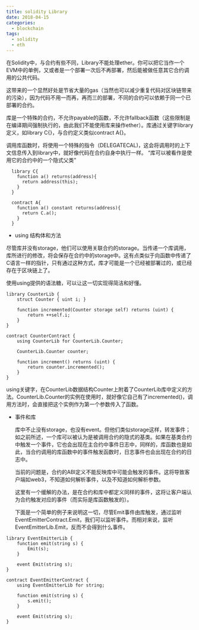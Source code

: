 ```yaml
---
title: solidity Library
date: 2018-04-15
categories:
  - blockchain
tags:
  - solidity
  - eth
---
```


在Solidity中，与合约有些不同，Library不能处理ether。你可以把它当作一个EVM中的单例，又或者是一个部署一次后不再部署，然后能被做任意其它合约调用的公共代码。

这带来的一个显然好处是节省大量的gas（当然也可以减少重复代码对区块链带来的污染），因为代码不用一而再，再而三的部署，不同的合约可以依赖于同一个已部署的合约。

库是一个特殊的合约，不允许payable的函数，不允许fallback函数（这些限制是在编译期间强制执行的，由此我们不能使用库来操作ether）。库通过关键字library定义，如library C{}，与合约定义类似contract A{}。

调用库函数时，将使用一个特殊的指令（DELEGATECAL)，这会将调用时的上下文信息传入到library中，就好像代码在合约自身中执行一样。 “库可以被看作是使用它的合约中的一个隐式父类”

```
  library C{
    function a() returns(address){
      return address(this);
    }
  }

  contract A{
    function a() constant returns(address){
      return C.a();
    }
  }
```

- using 结构体和方法

尽管库并没有storage，他们可以使用关联合约的storage。当传递一个库调用，库所进行的修改，将会保存在合约中的storage中。这有点类似于向函数中传递了C语言一样的指针，只有通过这种方式，库才可能是一个已经被部署过的，或已经存在于区块链上了。

使用using提供的语法糖，可以让这一切实现得简洁和好懂。
```
library CounterLib {
    struct Counter { uint i; }

    function incremented(Counter storage self) returns (uint) {
        return ++self.i;
    }
}

contract CounterContract {
    using CounterLib for CounterLib.Counter;

    CounterLib.Counter counter;

    function increment() returns (uint) {
        return counter.incremented();
    }
}
```
using关键字，在CounterLib数据结构Counter上附着了CounterLib库中定义的方法。CounterLib.Counter的实例在使用时，就好像它自己有了incremented()，调用方法时，会直接把这个实例作为第一个参数传入了函数。

- 事件和库

  库中不止没有storage，也没有event。但他们类似storage这样，转发事件；
  如之前所述，一个库可以被认为是被调用合约的隐式的基类。如果在基类合约中触发一个事件，它也会出现在主合约中事件日志中，同样的，库函数也是如此，当合约调用的库函数中的事件触发函数时，日志事件也会出现在合约的日志中。

  当前的问题是，合约的ABI定义不能反映库中可能会触发的事件。这将导致客户端如web3，不知道如何解析事件，以及不知道如何解析参数。

  这里有一个缓解的办法，是在合约和库中都定义同样的事件，这将让客户端认为合约触发对应的事件（而实际是库函数触发的）。

  下面是一个简单的例子来说明这一切，尽管Emit事件由库触发，通过监听EventEmitterContract.Emit，我们可以监听事件。而相对来说，监听EventEmitterLib.Emit，反而不会得到什么事件。

```
library EventEmitterLib {
    function emit(string s) {
        Emit(s);
    }

    event Emit(string s);
}

contract EventEmitterContract {
    using EventEmitterLib for string;

    function emit(string s) {
        s.emit();
    }

    event Emit(string s);
}
```
